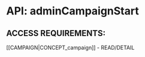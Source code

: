 # API: adminCampaignStart


## ACCESS REQUIREMENTS: ##
[[CAMPAIGN|CONCEPT_campaign]] - READ/DETAIL

